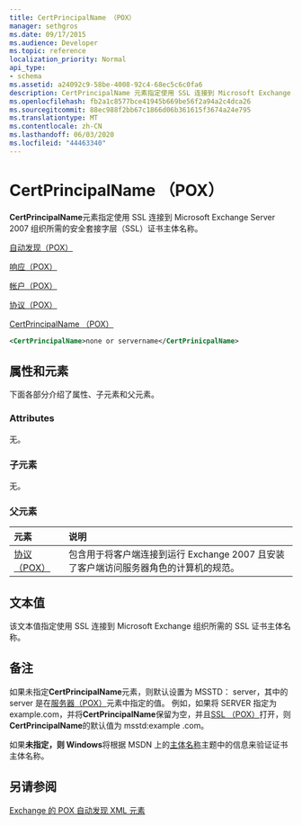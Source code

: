 ```yaml
---
title: CertPrincipalName （POX）
manager: sethgros
ms.date: 09/17/2015
ms.audience: Developer
ms.topic: reference
localization_priority: Normal
api_type:
- schema
ms.assetid: a24092c9-58be-4008-92c4-68ec5c6c0fa6
description: CertPrincipalName 元素指定使用 SSL 连接到 Microsoft Exchange Server 2007 组织所需的安全套接字层（SSL）证书主体名称。
ms.openlocfilehash: fb2a1c8577bce41945b669be56f2a94a2c4dca26
ms.sourcegitcommit: 88ec988f2bb67c1866d06b361615f3674a24e795
ms.translationtype: MT
ms.contentlocale: zh-CN
ms.lasthandoff: 06/03/2020
ms.locfileid: "44463340"
---
```

# <a name="certprincipalname-pox"></a>CertPrincipalName （POX）

**CertPrincipalName**元素指定使用 SSL 连接到 Microsoft Exchange Server 2007 组织所需的安全套接字层（SSL）证书主体名称。 
  
[自动发现（POX）](autodiscover-pox.md)
  
[响应（POX）](response-pox.md)
  
[帐户（POX）](account-pox.md)
  
[协议（POX）](protocol-pox.md)
  
[CertPrincipalName （POX）](certprincipalname-pox.md)
  
```xml
<CertPrincipalName>none or servername</CertPrinicpalName>
```

## <a name="attributes-and-elements"></a>属性和元素

下面各部分介绍了属性、子元素和父元素。
  
### <a name="attributes"></a>Attributes

无。
  
### <a name="child-elements"></a>子元素

无。
  
### <a name="parent-elements"></a>父元素

|**元素**|**说明**|
|:-----|:-----|
|[协议（POX）](protocol-pox.md) <br/> |包含用于将客户端连接到运行 Exchange 2007 且安装了客户端访问服务器角色的计算机的规范。  <br/> |
   
## <a name="text-value"></a>文本值

该文本值指定使用 SSL 连接到 Microsoft Exchange 组织所需的 SSL 证书主体名称。
  
## <a name="remarks"></a>备注

如果未指定**CertPrincipalName**元素，则默认设置为 MSSTD： server，其中的 server 是在[服务器（POX）](server-pox.md)元素中指定的值。 例如，如果将 SERVER 指定为 example.com，并将**CertPrincipalName**保留为空，并且[SSL （POX）](ssl-pox.md)打开，则**CertPrincipalName**的默认值为 msstd:example .com。 
  
如果**未指定，则 Windows**将根据 MSDN 上的[主体名称](https://go.microsoft.com/fwlink/?LinkId=93417)主题中的信息来验证证书主体名称。 
  
## <a name="see-also"></a>另请参阅



[Exchange 的 POX 自动发现 XML 元素](pox-autodiscover-xml-elements-for-exchange.md)

